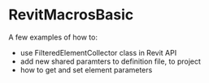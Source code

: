 # RevitMacrosBasic
A few examples of how to:
- use FilteredElementCollector class in Revit API
- add new shared paramters to definition file, to project
- how to get and set element parameters
